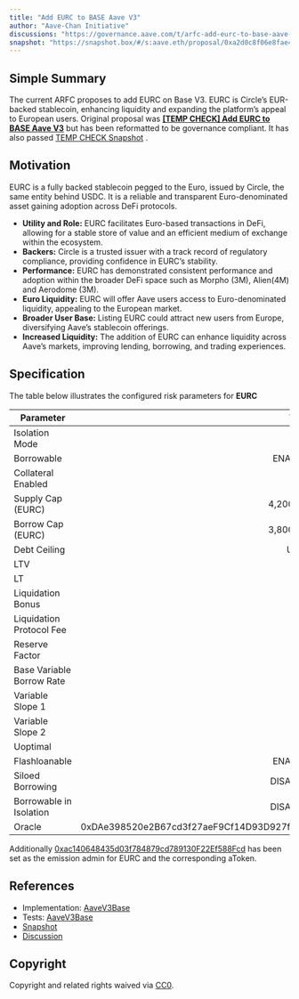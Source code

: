 ```yaml
---
title: "Add EURC to BASE Aave V3"
author: "Aave-Chan Initiative"
discussions: "https://governance.aave.com/t/arfc-add-eurc-to-base-aave-v3/20680"
snapshot: "https://snapshot.box/#/s:aave.eth/proposal/0xa2d0c8f06e8fae4ba961407f77732c0b6f870e00a349f826a032d20e291e48f6"
---
```


## Simple Summary

The current ARFC proposes to add EURC on Base V3. EURC is Circle’s EUR-backed stablecoin, enhancing liquidity and expanding the platform’s appeal to European users. Original proposal was [**[TEMP CHECK] Add EURC to BASE Aave V3**](https://governance.aave.com/t/temp-check-add-eurc-to-base-aave-v3/20423) but has been reformatted to be governance compliant. It has also passed [TEMP CHECK Snapshot](https://snapshot.org/#/s:aave.eth/proposal/0x4ead0ee7c538878f1584b20f12ee99e62fb7e08517042b9820836cd9fe7375c7) .

## Motivation

EURC is a fully backed stablecoin pegged to the Euro, issued by Circle, the same entity behind USDC. It is a reliable and transparent Euro-denominated asset gaining adoption across DeFi protocols.

- **Utility and Role:** EURC facilitates Euro-based transactions in DeFi, allowing for a stable store of value and an efficient medium of exchange within the ecosystem.
- **Backers:** Circle is a trusted issuer with a track record of regulatory compliance, providing confidence in EURC’s stability.
- **Performance:** EURC has demonstrated consistent performance and adoption within the broader DeFi space such as Morpho (3M), Alien(4M) and Aerodome (3M).
- **Euro Liquidity:** EURC will offer Aave users access to Euro-denominated liquidity, appealing to the European market.
- **Broader User Base:** Listing EURC could attract new users from Europe, diversifying Aave’s stablecoin offerings.
- **Increased Liquidity:** The addition of EURC can enhance liquidity across Aave’s markets, improving lending, borrowing, and trading experiences.

## Specification

The table below illustrates the configured risk parameters for **EURC**

| Parameter                 |                                      Value |
| ------------------------- | -----------------------------------------: |
| Isolation Mode            |                                      false |
| Borrowable                |                                    ENABLED |
| Collateral Enabled        |                                       true |
| Supply Cap (EURC)         |                                  4,200,000 |
| Borrow Cap (EURC)         |                                  3,800,000 |
| Debt Ceiling              |                                      USD 0 |
| LTV                       |                                       75 % |
| LT                        |                                       78 % |
| Liquidation Bonus         |                                        5 % |
| Liquidation Protocol Fee  |                                       10 % |
| Reserve Factor            |                                       10 % |
| Base Variable Borrow Rate |                                        0 % |
| Variable Slope 1          |                                       12 % |
| Variable Slope 2          |                                       40 % |
| Uoptimal                  |                                       90 % |
| Flashloanable             |                                    ENABLED |
| Siloed Borrowing          |                                   DISABLED |
| Borrowable in Isolation   |                                   DISABLED |
| Oracle                    | 0xDAe398520e2B67cd3f27aeF9Cf14D93D927f8250 |

Additionally [0xac140648435d03f784879cd789130F22Ef588Fcd](https://basescan.org/address/0xac140648435d03f784879cd789130F22Ef588Fcd) has been set as the emission admin for EURC and the corresponding aToken.

## References

- Implementation: [AaveV3Base](https://github.com/bgd-labs/aave-proposals-v3/blob/main/src/20250219_AaveV3Base_AddEURCToBASEAaveV3/AaveV3Base_AddEURCToBASEAaveV3_20250219.sol)
- Tests: [AaveV3Base](https://github.com/bgd-labs/aave-proposals-v3/blob/main/src/20250219_AaveV3Base_AddEURCToBASEAaveV3/AaveV3Base_AddEURCToBASEAaveV3_20250219.t.sol)
- [Snapshot](https://snapshot.box/#/s:aave.eth/proposal/0xa2d0c8f06e8fae4ba961407f77732c0b6f870e00a349f826a032d20e291e48f6)
- [Discussion](https://governance.aave.com/t/arfc-add-eurc-to-base-aave-v3/20680)

## Copyright

Copyright and related rights waived via [CC0](https://creativecommons.org/publicdomain/zero/1.0/).
